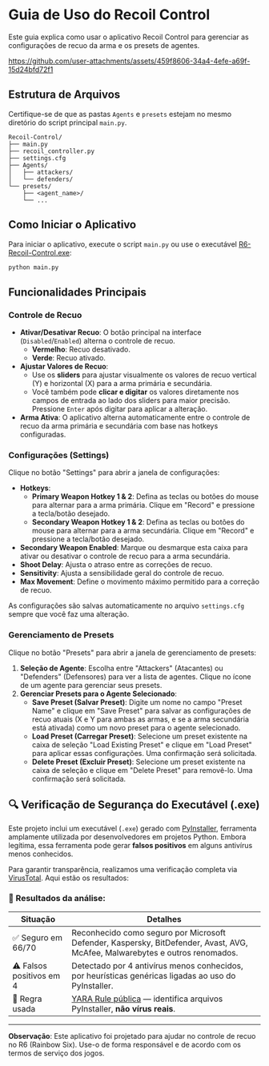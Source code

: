 # Guia de Uso do Recoil Control

Este guia explica como usar o aplicativo Recoil Control para gerenciar as configurações de recuo da arma e os presets de agentes.

https://github.com/user-attachments/assets/459f8606-34a4-4efe-a69f-15d24bfd72f1

## Estrutura de Arquivos

Certifique-se de que as pastas `Agents` e `presets` estejam no mesmo diretório do script principal `main.py`.

```
Recoil-Control/
├── main.py
├── recoil_controller.py
├── settings.cfg
├── Agents/
│   ├── attackers/
│   └── defenders/
└── presets/
    ├── <agent_name>/
    └── ...
```

## Como Iniciar o Aplicativo

Para iniciar o aplicativo, execute o script `main.py` ou use o executável [R6-Recoil-Control.exe](https://github.com/K1ngPT-X/R6-Recoil-Control/releases/download/v1.0.2/R6-Recoil-Control.exe):

```bash
python main.py
```

## Funcionalidades Principais

### Controle de Recuo

*   **Ativar/Desativar Recuo**: O botão principal na interface (`Disabled`/`Enabled`) alterna o controle de recuo.
    *   **Vermelho**: Recuo desativado.
    *   **Verde**: Recuo ativado.
*   **Ajustar Valores de Recuo**:
    *   Use os **sliders** para ajustar visualmente os valores de recuo vertical (Y) e horizontal (X) para a arma primária e secundária.
    *   Você também pode **clicar e digitar** os valores diretamente nos campos de entrada ao lado dos sliders para maior precisão. Pressione `Enter` após digitar para aplicar a alteração.
*   **Arma Ativa**: O aplicativo alterna automaticamente entre o controle de recuo da arma primária e secundária com base nas hotkeys configuradas.

### Configurações (Settings)

Clique no botão "Settings" para abrir a janela de configurações:

*   **Hotkeys**:
    *   **Primary Weapon Hotkey 1 & 2**: Defina as teclas ou botões do mouse para alternar para a arma primária. Clique em "Record" e pressione a tecla/botão desejado.
    *   **Secondary Weapon Hotkey 1 & 2**: Defina as teclas ou botões do mouse para alternar para a arma secundária. Clique em "Record" e pressione a tecla/botão desejado.
*   **Secondary Weapon Enabled**: Marque ou desmarque esta caixa para ativar ou desativar o controle de recuo para a arma secundária.
*   **Shoot Delay**: Ajusta o atraso entre as correções de recuo.
*   **Sensitivity**: Ajusta a sensibilidade geral do controle de recuo.
*   **Max Movement**: Define o movimento máximo permitido para a correção de recuo.

As configurações são salvas automaticamente no arquivo `settings.cfg` sempre que você faz uma alteração.

### Gerenciamento de Presets

Clique no botão "Presets" para abrir a janela de gerenciamento de presets:

1.  **Seleção de Agente**: Escolha entre "Attackers" (Atacantes) ou "Defenders" (Defensores) para ver a lista de agentes. Clique no ícone de um agente para gerenciar seus presets.
2.  **Gerenciar Presets para o Agente Selecionado**:
    *   **Save Preset (Salvar Preset)**: Digite um nome no campo "Preset Name" e clique em "Save Preset" para salvar as configurações de recuo atuais (X e Y para ambas as armas, e se a arma secundária está ativada) como um novo preset para o agente selecionado.
    *   **Load Preset (Carregar Preset)**: Selecione um preset existente na caixa de seleção "Load Existing Preset" e clique em "Load Preset" para aplicar essas configurações. Uma confirmação será solicitada.
    *   **Delete Preset (Excluir Preset)**: Selecione um preset existente na caixa de seleção e clique em "Delete Preset" para removê-lo. Uma confirmação será solicitada.

## 🔍 Verificação de Segurança do Executável (.exe)

Este projeto inclui um executável (`.exe`) gerado com [PyInstaller](https://www.pyinstaller.org/), ferramenta amplamente utilizada por desenvolvedores em projetos Python. Embora legítima, essa ferramenta pode gerar **falsos positivos** em alguns antivírus menos conhecidos.

Para garantir transparência, realizamos uma verificação completa via [VirusTotal](https://www.virustotal.com/gui/file/ed6607f7e8466e7b29ea0d045b5de29c337d18e17ab40d0f63f0245e383c88ad?nocache=1). Aqui estão os resultados:

### 🧪 Resultados da análise:
| Situação                | Detalhes                                                                 |
|------------------------|--------------------------------------------------------------------------|
| ✅ Seguro em 66/70      | Reconhecido como seguro por Microsoft Defender, Kaspersky, BitDefender, Avast, AVG, McAfee, Malwarebytes e outros renomados. |
| ⚠️ Falsos positivos em 4 | Detectado por 4 antivírus menos conhecidos, por heurísticas genéricas ligadas ao uso do PyInstaller. |
| 📜 Regra usada           | [YARA Rule pública](https://github.com/bartblaze/Yara-rules) — identifica arquivos PyInstaller, **não vírus reais**. |

---
**Observação**: Este aplicativo foi projetado para ajudar no controle de recuo no R6 (Rainbow Six). Use-o de forma responsável e de acordo com os termos de serviço dos jogos. 
